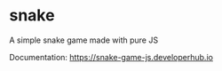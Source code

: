 # snake
A simple snake game made with pure JS

Documentation: https://snake-game-js.developerhub.io
